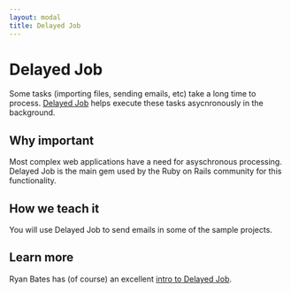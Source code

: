 ```yaml
---
layout: modal
title: Delayed Job
---
```


Delayed Job
===

Some tasks (importing files, sending emails, etc) take a long time to process.  [Delayed Job](https://github.com/collectiveidea/delayed_job) helps execute these tasks asycnronously in the background.


Why important
---

Most complex web applications have a need for asyschronous processing.  Delayed Job is the main gem used by the Ruby on Rails community for this functionality.


How we teach it
---

You will use Delayed Job to send emails in some of the sample projects.


Learn more
---

Ryan Bates has (of course) an excellent [intro to Delayed Job](http://railscasts.com/episodes/171-delayed-job-revised).